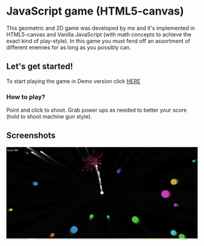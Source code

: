 # JavaScript game (HTML5-canvas)
This geometric and 2D game was developed by me and it's implemented in HTML5-canvas and Vanilla JavaScript (with math concepts to achieve the exact kind of play-style).
In this game you must fend off an assortment of different enemies for as long as you possibly can.

## Let's get started!
To start playing the game in Demo version click [HERE](https://naorbenevgi.github.io/html5-canvas-game/)

### How to play?
Point and click to shoot. Grab power ups as needed to better your score (hold to shoot machine gun style). 

## Screenshots
![Game](https://github.com/NaorBenEvgi/html5-canvas-game/blob/master/screenshot.png)
